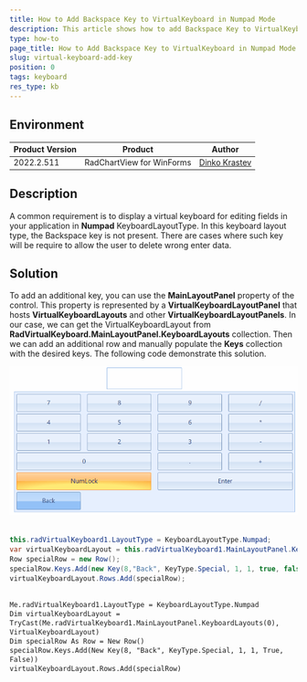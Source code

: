 ```yaml
---
title: How to Add Backspace Key to VirtualKeyboard in Numpad Mode
description: This article shows how to add Backspace Key to VirtualKeyboard in Numpad Mode.
type: how-to
page_title: How to Add Backspace Key to VirtualKeyboard in Numpad Mode
slug: virtual-keyboard-add-key
position: 0
tags: keyboard
res_type: kb
---
```

 
## Environment
|Product Version|Product|Author|
|----|----|----|
|2022.2.511|RadChartView for WinForms|[Dinko Krastev](https://www.telerik.com/blogs/author/dinko-krastev)|
 

## Description

A common requirement is to display a virtual keyboard for editing fields in your application in __Numpad__ KeyboardLayoutType. In this keyboard layout type, the Backspace key is not present. There are cases where such key will be require to allow the user to delete wrong enter data.
 
## Solution 

To add an additional key, you can use the __MainLayoutPanel__ property of the control. This property is represented by a __VirtualKeyboardLayoutPanel__ that hosts __VirtualKeyboardLayouts__ and other __VirtualKeyboardLayoutPanels__. In our case, we can get the VirtualKeyboardLayout from __RadVirtualKeyboard.MainLayoutPanel.KeyboardLayouts__ collection. Then we can add an additional row and manually populate the __Keys__ collection with the desired keys. The following code demonstrate this solution. 

![virtal-keyboard-add-key](images/virtal-keyboard-add-key.gif)

````C#

this.radVirtualKeyboard1.LayoutType = KeyboardLayoutType.Numpad;
var virtualKeyboardLayout = this.radVirtualKeyboard1.MainLayoutPanel.KeyboardLayouts[0] as VirtualKeyboardLayout;
Row specialRow = new Row();
specialRow.Keys.Add(new Key(8,"Back", KeyType.Special, 1, 1, true, false));
virtualKeyboardLayout.Rows.Add(specialRow);


````
````VB.NET

Me.radVirtualKeyboard1.LayoutType = KeyboardLayoutType.Numpad
Dim virtualKeyboardLayout = TryCast(Me.radVirtualKeyboard1.MainLayoutPanel.KeyboardLayouts(0), VirtualKeyboardLayout)
Dim specialRow As Row = New Row()
specialRow.Keys.Add(New Key(8, "Back", KeyType.Special, 1, 1, True, False))
virtualKeyboardLayout.Rows.Add(specialRow)


````


 

